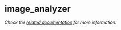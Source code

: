 # image_analyzer

_Check the [related documentation](../../docs/services/image-processing.md) for more information._
